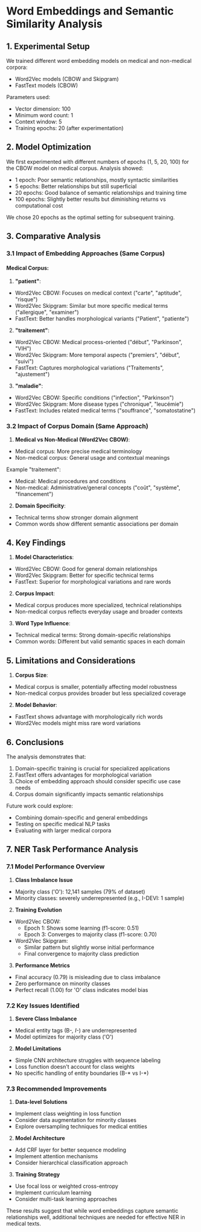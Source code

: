 # Word Embeddings and Semantic Similarity Analysis

## 1. Experimental Setup

We trained different word embedding models on medical and non-medical corpora:

- Word2Vec models (CBOW and Skipgram)
- FastText models (CBOW)

Parameters used:
- Vector dimension: 100
- Minimum word count: 1 
- Context window: 5
- Training epochs: 20 (after experimentation)

## 2. Model Optimization

We first experimented with different numbers of epochs (1, 5, 20, 100) for the CBOW model on medical corpus. Analysis showed:
- 1 epoch: Poor semantic relationships, mostly syntactic similarities
- 5 epochs: Better relationships but still superficial
- 20 epochs: Good balance of semantic relationships and training time
- 100 epochs: Slightly better results but diminishing returns vs computational cost

We chose 20 epochs as the optimal setting for subsequent training.

## 3. Comparative Analysis

### 3.1 Impact of Embedding Approaches (Same Corpus)

#### Medical Corpus:

1. **"patient"**:
- Word2Vec CBOW: Focuses on medical context ("carte", "aptitude", "risque")
- Word2Vec Skipgram: Similar but more specific medical terms ("allergique", "examiner")
- FastText: Better handles morphological variants ("Patient", "patiente")

2. **"traitement"**:
- Word2Vec CBOW: Medical process-oriented ("début", "Parkinson", "VIH")
- Word2Vec Skipgram: More temporal aspects ("premiers", "début", "suivi")
- FastText: Captures morphological variations ("Traitements", "ajustement")

3. **"maladie"**:
- Word2Vec CBOW: Specific conditions ("infection", "Parkinson")
- Word2Vec Skipgram: More disease types ("chronique", "leucémie")
- FastText: Includes related medical terms ("souffrance", "somatostatine")

### 3.2 Impact of Corpus Domain (Same Approach)

1. **Medical vs Non-Medical (Word2Vec CBOW)**:
- Medical corpus: More precise medical terminology
- Non-medical corpus: General usage and contextual meanings

Example "traitement":
- Medical: Medical procedures and conditions
- Non-medical: Administrative/general concepts ("coût", "système", "financement")

2. **Domain Specificity**:
- Technical terms show stronger domain alignment
- Common words show different semantic associations per domain

## 4. Key Findings

1. **Model Characteristics**:
- Word2Vec CBOW: Good for general domain relationships
- Word2Vec Skipgram: Better for specific technical terms
- FastText: Superior for morphological variations and rare words

2. **Corpus Impact**:
- Medical corpus produces more specialized, technical relationships
- Non-medical corpus reflects everyday usage and broader contexts

3. **Word Type Influence**:
- Technical medical terms: Strong domain-specific relationships
- Common words: Different but valid semantic spaces in each domain

## 5. Limitations and Considerations

1. **Corpus Size**:
- Medical corpus is smaller, potentially affecting model robustness
- Non-medical corpus provides broader but less specialized coverage

2. **Model Behavior**:
- FastText shows advantage with morphologically rich words
- Word2Vec models might miss rare word variations

## 6. Conclusions

The analysis demonstrates that:
1. Domain-specific training is crucial for specialized applications
2. FastText offers advantages for morphological variation
3. Choice of embedding approach should consider specific use case needs
4. Corpus domain significantly impacts semantic relationships

Future work could explore:
- Combining domain-specific and general embeddings
- Testing on specific medical NLP tasks
- Evaluating with larger medical corpora

## 7. NER Task Performance Analysis

### 7.1 Model Performance Overview

1. **Class Imbalance Issue**
- Majority class ('O'): 12,141 samples (79% of dataset)
- Minority classes: severely underrepresented (e.g., I-DEVI: 1 sample)

2. **Training Evolution**
- Word2Vec CBOW:
  * Epoch 1: Shows some learning (f1-score: 0.51)
  * Epoch 3: Converges to majority class (f1-score: 0.70)
- Word2Vec Skipgram:
  * Similar pattern but slightly worse initial performance
  * Final convergence to majority class prediction

3. **Performance Metrics**
- Final accuracy (0.79) is misleading due to class imbalance
- Zero performance on minority classes
- Perfect recall (1.00) for 'O' class indicates model bias

### 7.2 Key Issues Identified

1. **Severe Class Imbalance**
- Medical entity tags (B-*, I-*) are underrepresented
- Model optimizes for majority class ('O')

2. **Model Limitations**
- Simple CNN architecture struggles with sequence labeling
- Loss function doesn't account for class weights
- No specific handling of entity boundaries (B-* vs I-*)

### 7.3 Recommended Improvements

1. **Data-level Solutions**
- Implement class weighting in loss function
- Consider data augmentation for minority classes
- Explore oversampling techniques for medical entities

2. **Model Architecture**
- Add CRF layer for better sequence modeling
- Implement attention mechanisms
- Consider hierarchical classification approach

3. **Training Strategy**
- Use focal loss or weighted cross-entropy
- Implement curriculum learning
- Consider multi-task learning approaches

These results suggest that while word embeddings capture semantic relationships well, additional techniques are needed for effective NER in medical texts.


